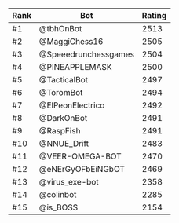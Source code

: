 Rank|Bot|Rating
---|---|---
#1|@tbhOnBot|2513
#2|@MaggiChess16|2505
#3|@Speeedrunchessgames|2504
#4|@PINEAPPLEMASK|2500
#5|@TacticalBot|2497
#6|@ToromBot|2494
#7|@ElPeonElectrico|2492
#8|@DarkOnBot|2491
#9|@RaspFish|2491
#10|@NNUE_Drift|2483
#11|@VEER-OMEGA-BOT|2470
#12|@eNErGyOFbEiNGbOT|2469
#13|@virus_exe-bot|2358
#14|@colinbot|2285
#15|@is_BOSS|2154
